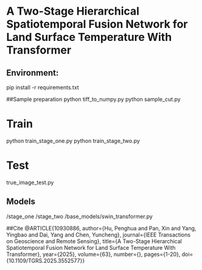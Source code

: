 # A Two-Stage Hierarchical Spatiotemporal Fusion Network for Land Surface Temperature With Transformer

## Environment:
pip install -r requirements.txt

##Sample preparation
python tiff_to_numpy.py
python sample_cut.py

# Train
python train_stage_one.py
python train_stage_two.py

# Test
true_image_test.py

## Models
/stage_one
/stage_two
/base_models/swin_transformer.py

##Cite
@ARTICLE{10930886,
  author={Hu, Penghua and Pan, Xin and Yang, Yingbao and Dai, Yang and Chen, Yuncheng},
  journal={IEEE Transactions on Geoscience and Remote Sensing}, 
  title={A Two-Stage Hierarchical Spatiotemporal Fusion Network for Land Surface Temperature With Transformer}, 
  year={2025},
  volume={63},
  number={},
  pages={1-20},
  doi={10.1109/TGRS.2025.3552577}}


